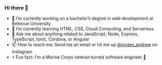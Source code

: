 ### Hi there 👋

- 🔭 I’m currently working on a bachelor’s degree in web development at Bellevue University
- 🌱 I’m currently learning HTML, CSS, Cloud Computing, and Serverless
- 💬 Ask me about anything related to JavaScript, Node, Express, TypeScript, Ionic, Cordova, or Angular
- 📫 How to reach me: Send me an email or hit me up [@jordan_andrew](https://www.instagram.com/jordan_andrew/) on Instagram
- ⚡ Fun fact: I'm a Marine Corps veteran turned software engineer 🫡

<!--
**jrdnndrw/jrdnndrw** is a ✨ _special_ ✨ repository because its `README.md` (this file) appears on your GitHub profile.

Here are some ideas to get you started:

- 🔭 I’m currently working on ...
- 🌱 I’m currently learning ...
- 👯 I’m looking to collaborate on ...
- 🤔 I’m looking for help with ...
- 💬 Ask me about ...
- 📫 How to reach me: ...
- 😄 Pronouns: ...
- ⚡ Fun fact: ...
-->
